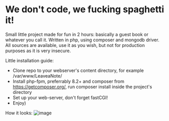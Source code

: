 # We don't code, we fucking spaghetti it!
Small little project made for fun in 2 hours: basically a guest book or whatever you call it. Written in php, using composer and mongodb driver. All sources are available, use it as you wish, but not for production purposes as it is very insecure.

Little installation guide:
* Clone repo to your webserver's content directory, for example /var/www/LeaveaNote/
* Install php-fpm, preferrably 8.2+ and composer from https://getcomposer.org/, run composer install inside the project's directory
* Set up your web-server, don't forget fastCGI!
* Enjoy)

How it looks:
![image](https://github.com/user-attachments/assets/9e1cb420-0df7-4ea4-8764-22a909397c66)

